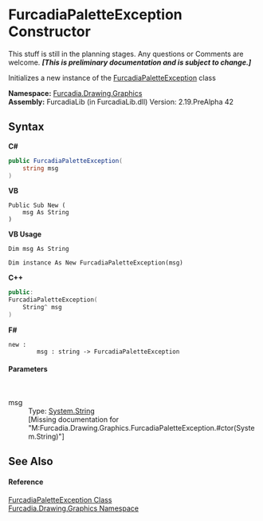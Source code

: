 # FurcadiaPaletteException Constructor 
This stuff is still in the planning stages. Any questions or Comments are welcome. _**\[This is preliminary documentation and is subject to change.\]**_

Initializes a new instance of the <a href="T_Furcadia_Drawing_Graphics_FurcadiaPaletteException">FurcadiaPaletteException</a> class

**Namespace:**&nbsp;<a href="N_Furcadia_Drawing_Graphics">Furcadia.Drawing.Graphics</a><br />**Assembly:**&nbsp;FurcadiaLib (in FurcadiaLib.dll) Version: 2.19.PreAlpha 42

## Syntax

**C#**<br />
``` C#
public FurcadiaPaletteException(
	string msg
)
```

**VB**<br />
``` VB
Public Sub New ( 
	msg As String
)
```

**VB Usage**<br />
``` VB Usage
Dim msg As String

Dim instance As New FurcadiaPaletteException(msg)
```

**C++**<br />
``` C++
public:
FurcadiaPaletteException(
	String^ msg
)
```

**F#**<br />
``` F#
new : 
        msg : string -> FurcadiaPaletteException
```


#### Parameters
&nbsp;<dl><dt>msg</dt><dd>Type: <a href="http://msdn2.microsoft.com/en-us/library/s1wwdcbf" target="_blank">System.String</a><br />\[Missing <param name="msg"/> documentation for "M:Furcadia.Drawing.Graphics.FurcadiaPaletteException.#ctor(System.String)"\]</dd></dl>

## See Also


#### Reference
<a href="T_Furcadia_Drawing_Graphics_FurcadiaPaletteException">FurcadiaPaletteException Class</a><br /><a href="N_Furcadia_Drawing_Graphics">Furcadia.Drawing.Graphics Namespace</a><br />